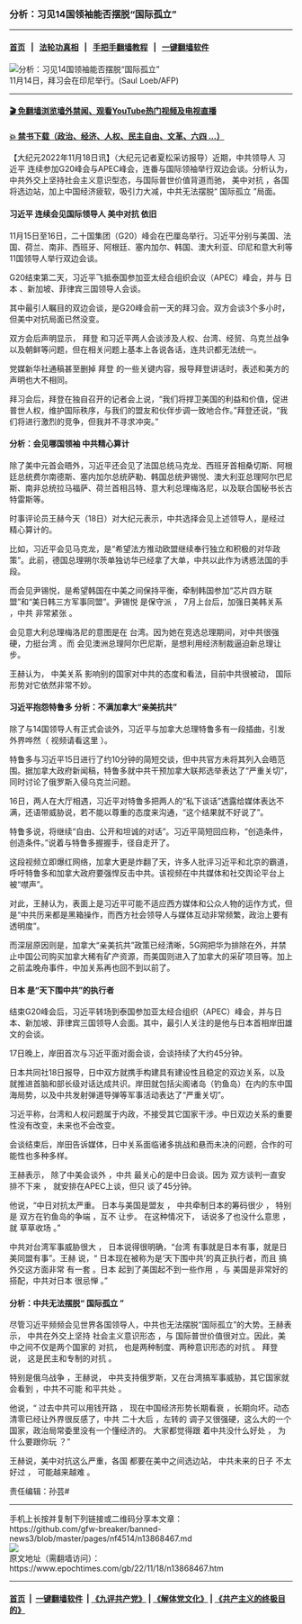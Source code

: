 ### 分析：习见14国领袖能否摆脱“国际孤立”
------------------------

#### [首页](https://github.com/gfw-breaker/banned-news3/blob/master/README.md) &nbsp;&nbsp;|&nbsp;&nbsp; [法轮功真相](https://github.com/begood0513/basic/blob/master/README.md)  &nbsp;&nbsp;|&nbsp;&nbsp; [手把手翻墙教程](https://github.com/gfw-breaker/guides/wiki)  &nbsp;&nbsp;|&nbsp;&nbsp; [一键翻墙软件](https://github.com/gfw-breaker/nogfw/blob/master/README.md)  



<div><img alt="分析：习见14国领袖能否摆脱“国际孤立”" class="attachment-djy_600_400 size-djy_600_400 wp-post-image" src="https://i.epochtimes.com/assets/uploads/2022/11/id13866122-266d94cbfe7a537169fc2835548b4e28-600x400.jpg"/>
<div class="caption">
 11月14日，拜习会在印尼举行。(Saul Loeb/AFP)
</div></div><hr/>

#### [ 🎬  免翻墙浏览墙外禁闻、观看YouTube热门视频及电视直播](https://github.com/gfw-breaker/HelloWorld)

#### [ 💥  禁书下载（政治、经济、人权、民主自由、文革、六四 ...）](https://github.com/gfw-breaker/books/blob/master/README.md)

<div><p>
 【大纪元2022年11月18日讯】（大纪元记者夏松采访报导）近期，中共领导人
 <ok href="https://www.epochtimes.com/gb/tag/%E4%B9%A0%E8%BF%91%E5%B9%B3.html">
  习近平
 </ok>
 连续参加G20峰会与APEC峰会，连番与国际领袖举行双边会谈。分析认为，中共外交上坚持社会主义意识型态，与国际普世价值背道而驰，
 <ok href="https://www.epochtimes.com/gb/tag/%E7%BE%8E%E4%B8%AD%E5%AF%B9%E6%8A%97.html">
  美中对抗
 </ok>
 ，各国将选边站，加上中国经济疲软，吸引力大减，中共无法摆脱“
 <ok href="https://www.epochtimes.com/gb/tag/%E5%9B%BD%E9%99%85%E5%AD%A4%E7%AB%8B.html">
  国际孤立
 </ok>
 ”局面。
</p>
<h4>
 <ok href="https://www.epochtimes.com/gb/tag/%E4%B9%A0%E8%BF%91%E5%B9%B3.html">
  习近平
 </ok>
 连续会见国际领导人
 <ok href="https://www.epochtimes.com/gb/tag/%E7%BE%8E%E4%B8%AD%E5%AF%B9%E6%8A%97.html">
  美中对抗
 </ok>
 依旧
</h4>
<p>
 11月15日至16日，二十国集团（G20）峰会在巴厘岛举行。习近平分别与美国、法国、荷兰、南非、西班牙、阿根廷、塞内加尔、韩国、澳大利亚、印尼和意大利等11国领导人举行双边会谈。
</p>
<p>
 G20结束第二天，习近平飞抵泰国参加亚太经合组织会议（APEC）峰会，并与
 <ok href="https://www.epochtimes.com/gb/tag/%E6%97%A5%E6%9C%AC.html">
  日本
 </ok>
 、新加坡、菲律宾三国领导人会谈。
</p>
<p>
 其中最引人瞩目的双边会谈，是G20峰会前一天的拜习会。双方会谈3个多小时，但美中对抗局面已然没变。
</p>
<p>
 双方会后声明显示，
 <ok href="https://www.epochtimes.com/gb/tag/%E6%8B%9C%E7%99%BB.html">
  拜登
 </ok>
 和习近平两人会谈涉及人权、台湾、经贸、乌克兰战争以及朝鲜等问题，但在相关问题上基本上各说各话，连共识都无法统一。
</p>
<p>
 党媒新华社通稿甚至删掉
 <ok href="https://www.epochtimes.com/gb/tag/%E6%8B%9C%E7%99%BB.html">
  拜登
 </ok>
 的一些关键内容，报导拜登讲话时，表述和美方的声明也大不相同。
</p>
<p>
 拜习会后，拜登在独自召开的记者会上说，“我们将捍卫美国的利益和价值，促进普世人权，维护国际秩序，与我们的盟友和伙伴步调一致地合作。”拜登还说，“我们将进行激烈的竞争，但我并不寻求冲突。”
</p>
<h4>
 分析：会见哪国领袖 中共精心算计
</h4>
<p>
 除了美中元首会晤外，习近平还会见了法国总统马克龙、西班牙首相桑切斯、阿根廷总统费尔南德斯、塞内加尔总统萨勒、韩国总统尹锡悦、澳大利亚总理阿尔巴尼斯、南非总统拉马福萨、荷兰首相吕特、意大利总理梅洛尼，以及联合国秘书长古特雷斯等。
</p>
<p>
 时事评论员王赫今天（18日）对大纪元表示，中共选择会见上述领导人，是经过精心算计的。
</p>
<p>
 比如，习近平会见马克龙，是“希望法方推动欧盟继续奉行独立和积极的对华政策”。此前，德国总理朔尔茨单独访华已经拿了大单，中共以此作为诱惑法国的手段。
</p>
<p>
 而会见尹锡悦，是希望韩国在中美之间保持平衡，牵制韩国参加“芯片四方联盟”和“美日韩三方军事同盟”。尹锡悦
 <span style="font-weight: 400;">
  是保守派
 </span>
 <span style="font-weight: 400;">
  ，
 </span>
 <span style="font-weight: 400;">
  7月上台后，加强日美韩关系
 </span>
 <span style="font-weight: 400;">
  ，中共
 </span>
 <span style="font-weight: 400;">
  非常紧张
 </span>
 <span style="font-weight: 400;">
  。
 </span>
</p>
<p>
 会见意大利总理梅洛尼的意图是在
 <span style="font-weight: 400;">
  台湾。因为她在竞选总理期间，对中共很强硬，力挺台湾
 </span>
 <span style="font-weight: 400;">
  。而
 </span>
 会见澳洲总理阿尔巴尼斯，是想利用经济制裁逼迫新总理让步。
</p>
<p>
 王赫认为，
 <span style="font-weight: 400;">
  中美关系
 </span>
 <span style="font-weight: 400;">
  影响别的国家对中共的态度和看法，目前中共很被动，
 </span>
 <span style="font-weight: 400;">
  国际形势对它依然非常不妙。
 </span>
</p>
<h4>
 习近平抱怨特鲁多 分析：不满加拿大“亲美抗共”
</h4>
<p>
 除了与14国领导人有正式会谈外，习近平与加拿大总理特鲁多有一段插曲，引发外界哗然（
 <ok href="https://www.youtube.com/watch?v=eQj6MBzzC2A">
  视频请看这里
 </ok>
 ）。
</p>
<p>
 特鲁多与习近平15日进行了约10分钟的简短交谈，但中共官方未将其列入会晤范围。据加拿大政府新闻稿，特鲁多就中共干预加拿大联邦选举表达了“严重关切”，同时讨论了俄罗斯入侵乌克兰问题。
</p>
<p>
 16日，两人在大厅相遇，习近平对特鲁多把两人的“私下谈话”透露给媒体表达不满，还语带威胁说，若不能以尊重的态度来沟通，“这个结果就不好说了”。
</p>
<p>
 特鲁多说，将继续“自由、公开和坦诚的对话”。习近平简短回应称，“创造条件，创造条件。”说着与特鲁多握握手，径自走开了。
</p>
<p>
 这段视频立即爆红网络，加拿大更是炸翻了天，许多人批评习近平和北京的霸道，呼吁特鲁多和加拿大政府要强悍反击中共。该视频在中共媒体和社交舆论平台上被“噤声”。
</p>
<p>
 对此，王赫认为，表面上是习近平可能不适应西方媒体和公众人物的运作方式，但是“中共历来都是黑箱操作，而西方社会领导人与媒体互动非常频繁，政治上要有透明度”。
</p>
<p>
 而深层原因则是，加拿大“亲美抗共”政策已经清晰，5G网把华为排除在外，并禁止中国公司购买加拿大稀有矿产资源，而美国则进入了加拿大的采矿项目等。加上之前孟晚舟事件，中加关系再也回不到以前了。
</p>
<h4>
 <ok href="https://www.epochtimes.com/gb/tag/%E6%97%A5%E6%9C%AC.html">
  日本
 </ok>
 是“天下围中共”的执行者
</h4>
<p>
 结束G20峰会后，习近平转场到泰国参加亚太经合组织（APEC）峰会，并与日本、新加坡、菲律宾三国领导人会面。其中，最引人关注的是他与日本首相岸田雄文的会谈。
</p>
<p>
 17日晚上，岸田首次与习近平面对面会谈，会谈持续了大约45分钟。
</p>
<p>
 日本共同社18日报导，日中双方就携手构建具有建设性且稳定的双边关系，以及就推进首脑和部长级对话达成共识。岸田就包括尖阁诸岛（钓鱼岛）在内的东中国海局势，以及中共发射弹道导弹等军事活动表达了“严重关切”。
</p>
<p>
 习近平称，台湾和人权问题属于内政，不接受其它国家干涉。中日双边关系的重要性没有改变，未来也不会改变。
</p>
<p>
 会谈结束后，岸田告诉媒体，日中关系面临诸多挑战和悬而未决的问题，合作的可能性也多种多样。
</p>
<p>
 王赫表示，
 <span style="font-weight: 400;">
  除了中美会谈外
 </span>
 <span style="font-weight: 400;">
  ，中共
 </span>
 <span style="font-weight: 400;">
  最关心的是中日会谈。因为
 </span>
 <span style="font-weight: 400;">
  双方谈判一直安排不下来
 </span>
 <span style="font-weight: 400;">
  ，
 </span>
 <span style="font-weight: 400;">
  就安排在APEC上谈，但只
 </span>
 <span style="font-weight: 400;">
  谈了45分钟。
 </span>
</p>
<p>
 <span style="font-weight: 400;">
  他说，“中日对抗太严重。
 </span>
 <span style="font-weight: 400;">
  日本与美国是盟友
 </span>
 <span style="font-weight: 400;">
  ，
 </span>
 <span style="font-weight: 400;">
  中共牵制日本的筹码很少
 </span>
 <span style="font-weight: 400;">
  ，
 </span>
 <span style="font-weight: 400;">
  特别是
 </span>
 <span style="font-weight: 400;">
  双方在钓鱼岛的争端
 </span>
 <span style="font-weight: 400;">
  ，互不
 </span>
 <span style="font-weight: 400;">
  让步。
 </span>
 <span style="font-weight: 400;">
  在这种情况下，
 </span>
 <span style="font-weight: 400;">
  话说多了也没什么意思
 </span>
 <span style="font-weight: 400;">
  ，
 </span>
 <span style="font-weight: 400;">
  就
 </span>
 <span style="font-weight: 400;">
  草草收场
 </span>
 <span style="font-weight: 400;">
  。”
 </span>
</p>
<p>
 <span style="font-weight: 400;">
  中共对台湾军事威胁很大
 </span>
 <span style="font-weight: 400;">
  ，
 </span>
 <span style="font-weight: 400;">
  日本说得很明确，“台湾
 </span>
 <span style="font-weight: 400;">
  有事就是日本有事，就是日美同盟有事”。王赫
 </span>
 <span style="font-weight: 400;">
  说，“
 </span>
 <span style="font-weight: 400;">
  日本现在被称为是‘天下围中共’的真正执行者，而且
 </span>
 <span style="font-weight: 400;">
  搞外交这方面非常
 </span>
 <span style="font-weight: 400;">
  有一套
 </span>
 <span style="font-weight: 400;">
  。日本
 </span>
 <span style="font-weight: 400;">
  起到了美国起不到一些作用
 </span>
 <span style="font-weight: 400;">
  ，与
 </span>
 <span style="font-weight: 400;">
  美国是非常好的搭配，中共对日本
 </span>
 <span style="font-weight: 400;">
  很忌惮
 </span>
 <span style="font-weight: 400;">
  。”
 </span>
</p>
<h4>
 分析：中共无法摆脱“
 <ok href="https://www.epochtimes.com/gb/tag/%E5%9B%BD%E9%99%85%E5%AD%A4%E7%AB%8B.html">
  国际孤立
 </ok>
 ”
</h4>
<p>
 尽管习近平频频会见世界各国领导人，中共也无法摆脱“国际孤立”的大势。王赫表示，
 <span style="font-weight: 400;">
  中共在外交上坚持
 </span>
 <span style="font-weight: 400;">
  社会主义意识形态
 </span>
 <span style="font-weight: 400;">
  ，与
 </span>
 <span style="font-weight: 400;">
  国际普世价值很对立。因此，美中之间不仅是两个国家的
 </span>
 <span style="font-weight: 400;">
  对抗，
 </span>
 <span style="font-weight: 400;">
  也是两种制度、两种意识形态的对抗
 </span>
 <span style="font-weight: 400;">
  。
 </span>
 <span style="font-weight: 400;">
  拜登说，
 </span>
 <span style="font-weight: 400;">
  这是民主和专制的对抗
 </span>
 <span style="font-weight: 400;">
  。
 </span>
</p>
<p>
 <span style="font-weight: 400;">
  特别是俄乌战争
 </span>
 <span style="font-weight: 400;">
  ，王赫说，
 </span>
 <span style="font-weight: 400;">
  中共支持俄罗斯，又在台湾搞军事威胁，其它国家就会看到
 </span>
 <span style="font-weight: 400;">
  ，中共不可能
 </span>
 <span style="font-weight: 400;">
  和平共处
 </span>
 <span style="font-weight: 400;">
  。
 </span>
</p>
<p>
 <span style="font-weight: 400;">
  他说，“
 </span>
 <span style="font-weight: 400;">
  过去中共可以用钱开路
 </span>
 <span style="font-weight: 400;">
  ，
 </span>
 <span style="font-weight: 400;">
  现在中国经济形势长期看衰
 </span>
 <span style="font-weight: 400;">
  ，长期向坏。动态清零已经让外界很反感了，中共
 </span>
 <span style="font-weight: 400;">
  二十大后
 </span>
 <span style="font-weight: 400;">
  ，左转的
 </span>
 <span style="font-weight: 400;">
  调子又很强硬，这么大的一个国家，政治局常委里没有一个懂经济的。
 </span>
 <span style="font-weight: 400;">
  大家都觉得跟
 </span>
 <span style="font-weight: 400;">
  着中共没什么好处
 </span>
 <span style="font-weight: 400;">
  ，
 </span>
 <span style="font-weight: 400;">
  为什么要跟你玩
 </span>
 <span style="font-weight: 400;">
  ？”
 </span>
</p>
<p>
 <span style="font-weight: 400;">
  王赫说，美中对抗这么严重，各国
 </span>
 <span style="font-weight: 400;">
  都要在美中之间选边站，
 </span>
 <span style="font-weight: 400;">
  中共未来的日子
 </span>
 <span style="font-weight: 400;">
  不太好过
 </span>
 <span style="font-weight: 400;">
  ，
 </span>
 <span style="font-weight: 400;">
  可能越来越难
 </span>
 <span style="font-weight: 400;">
  。
 </span>
</p>
<p>
 责任编辑：孙芸#
</p>
</div>
<hr/>
手机上长按并复制下列链接或二维码分享本文章：<br/>
https://github.com/gfw-breaker/banned-news3/blob/master/pages/nf4514/n13868467.md <br/>
<a href='https://github.com/gfw-breaker/banned-news3/blob/master/pages/nf4514/n13868467.md'><img src='https://github.com/gfw-breaker/banned-news3/blob/master/pages/nf4514/n13868467.md.png'/></a> <br/>
原文地址（需翻墙访问）：https://www.epochtimes.com/gb/22/11/18/n13868467.htm


------------------------
#### [首页](https://github.com/gfw-breaker/banned-news3/blob/master/README.md) &nbsp;|&nbsp; [一键翻墙软件](https://github.com/gfw-breaker/nogfw/blob/master/README.md) &nbsp;| [《九评共产党》](https://github.com/gfw-breaker/9ping.md/blob/master/README.md#九评之一评共产党是什么) | [《解体党文化》](https://github.com/gfw-breaker/jtdwh.md/blob/master/README.md) | [《共产主义的终极目的》](https://github.com/gfw-breaker/gczydzjmd.md/blob/master/README.md)


<img src='http://gfw-breaker.win/banned-news3/pages/nf4514/n13868467.md' width='0px' height='0px'/>